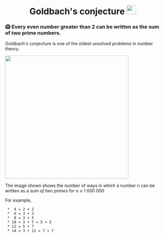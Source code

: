 <h1 align="center">
  Goldbach's conjecture
  <img src="https://thatsmaths.files.wordpress.com/2021/02/goldbach-triangle-easycalculation.jpg" width="30px"/>
</h1>

### :scream: Every even number greater than 2 can be written as the sum of two prime numbers.

Goldbach's conjecture is one of the oldest unsolved problems in number theory.

<img src="https://upload.wikimedia.org/wikipedia/commons/7/7c/Goldbach-1000000.png" width="400px"/> 

The image shown shows the number of ways in which a number n can be written as a *sum of two primes* for n ≤ 1 000 000

For example,

     *  4 = 2 + 2
     *  6 = 3 + 3
     *  8 = 3 + 5
     * 10 = 3 + 7 = 5 + 5
     * 12 = 5 + 7
     * 14 = 3 + 11 = 7 + 7
